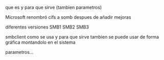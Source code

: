 que es y para que sirve (tambien parametros)

Microsoft renombró cifs a somb despues de añadir mejoras

diferentes versiones
SMB1
SMB2
SMB3

smbclient como se usa y para que sirve
tambien se puede usar de forma gráfica montandolo en el sistema

parametros...
